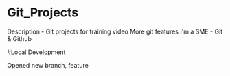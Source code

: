 # Git_Projects
Description - Git projects for training video
More git features
I'm a SME - Git & Github

#Local Development

Opened new branch, feature
